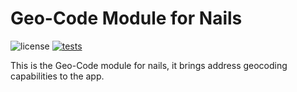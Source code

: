 # Geo-Code Module for Nails

![license](https://img.shields.io/badge/license-MIT-green.svg)
[![tests](https://github.com/nails/module-geo-code/actions/workflows/build_and_test.yml/badge.svg)](https://github.com/nails/module-geo-code/actions)

This is the Geo-Code module for nails, it brings address geocoding capabilities to the app.
